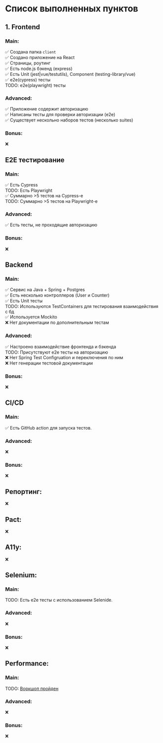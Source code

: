 # Список выполненных пунктов

## 1. Frontend

### Main:
✅ Создана папка `client`  
✅ Создано приложение на React  
✅ Страницы, роутинг  
✅ Есть node.js бэкенд (express)  
✅ Есть Unit (jest|vue/testutils), Component (testing-library/vue)  
✅ e2e(cypress) тесты  
TODO: e2e(playwright) тесты  

### Advanced:
✅ Приложение содержит авторизацию  
✅ Написаны тесты для проверки авторизации (e2e)  
✅ Существует нескольно наборов тестов (несколько suites)  

### Bonus:
❌

## Е2Е тестирование

### Main:  
✅ Есть Cypress  
TODO: Есть Playwright  
✅ Суммарно >5 тестов на Cypress-е  
TODO: Суммарно >5 тестов на Playwright-е  

### Advanced:
✅ Есть тесты, не проходящие авторизацию  

### Bonus:
❌

## Backend

### Main:
✅ Сервис на Java + Spring + Postgres  
✅ Есть несколько контроллеров (User и Counter)  
✅ Есть Unit тесты  
TODO: Используются TestContainers для тестирования взаимодействия с бд  
✅ Используется Mockito  
❌ Нет документации по дополнительным тестам  

### Advanced:
✅ Настроено взаимодействие фронтенда и бэкенда   
TODO: Присутствуют е2е тесты на авторизацию  
❌ Нет Spring Test Configruation и переключения по ним  
❌ Нет генерации тестовой документации  

### Bonus:
❌

## CI/CD

### Main:
✅ Есть GitHub action для запуска тестов.

### Advanced:
❌

### Bonus:
❌

## Репортинг:
❌

## Pact:
❌

## A11y:
❌

## Selenium:

### Main:
TODO: Есть e2e тесты с использованием Selenide.  

### Advanced:
❌

### Bonus:
❌

## Performance:

### Main:
TODO: [Воркшоп пройден](https://gitlab.com/tinkoff-performance-workshop-knisht)  

### Advanced:
❌

### Bonus:
❌